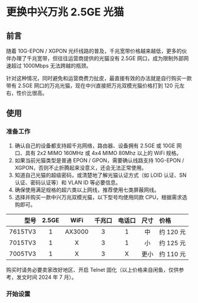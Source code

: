 # 更换中兴万兆 2.5GE 光猫

## 前言
随着 10G-EPON / XGPON 光纤线路的普及，千兆宽带价格越来越低，更多的伙伴办理了千兆宽带，但往往运营商提供的光猫没有 2.5GE 网口，成为限制外部网速超过 1000Mbps 无法跨越的瓶颈。

针对这种情况，同时避免和运营商费力扯皮，最直接有效的办法就是自行购买一款带有 2.5GE 网口的万兆光猫，现在中兴直接把万兆双模光猫价格打到 120 元左右，性价比很高。

## 使用
### 准备工作
1. 确认自己的设备都支持超千兆网络，路由器、设备拥有 2.5GE 或 10GE 网口、具有 2x2 MIMO 160MHz 或 4x4 MIMO 80Mhz 以上的 WiFi 规格。
2. 如果当前光猫类型是普通 EPON / GPON，需要确认线路支持 10G-EPON / XGPON，否则不止折腾起来没意义，还会无法正常使用。
3. 知道自己光猫的超级密码，或清楚地了解光猫认证方式（如 LOID 认证、SN 认证、密码认证等）和 VLAN ID 等必要信息。
4. 确保使用满足规格的超六类以上网线，推荐使用七类屏蔽网线。
5. 选择并购买一款中兴万兆双模光猫，以下型号均使用同款 CPU，根据需求选购即可。

|   型号   |  2.5GE  |  WiFi  |  千兆口  |  电话口  |   尺寸   |   价格   | 
|--------:|:--------:|:-------:|:-------:|:-------:|:--------:|:--------|
| 7615TV3 |    1    |  AX3000  |    3    |    1    |    中    | 约 120 元 |
| 7015TV3 |    1    |     X    |    3    |    1    |    小    | 约 125 元 |
| 7005TV3 |    1    |     X    |    3    |    X    |   更小   | 约 110 元 |

购买时请务必要卖家改好地区、开启 Telnet 固化（以上价格来自闲鱼，仅供参考，发文时间 2024 年 7 月）。

### 开始设置
